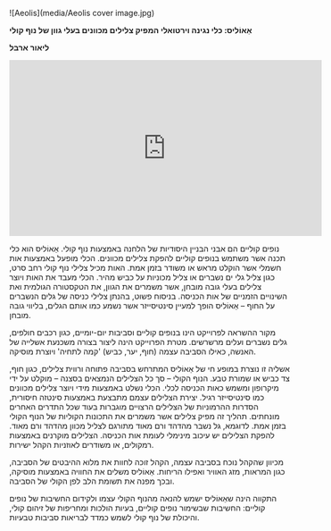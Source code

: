 ﻿![Aeolis](media/Aeolis cover image.jpg)

**אֵאוֹליס: כלי נגינה וירטואלי המפיק צלילים מכוונים בעלי גוון של נוף קולי**

**ליאור ארבל**

<iframe width="560" height="315" src="https://www.youtube.com/embed/Fj9xhr2w3yU" title="YouTube video player" frameborder="0" allow="accelerometer; autoplay; clipboard-write; encrypted-media; gyroscope; picture-in-picture" allowfullscreen></iframe>

נופים קוליים הם אבני הבניין היסודיות של הלחנה באמצעות נוף קולי. אֵאוֹליס הוא כלי תכנה אשר משתמש בנופים קוליים להפקת צלילים מכוונים. הכלי מופעל באמצעות אות חשמלי אשר הוקלט מראש או משודר בזמן אמת. האות מכיל צלילי נוף קולי רחב סרט, כגון צליל גלי ים נשברים או צליל מכוניות על כביש מהיר. הכלי מעבד את האות ויוצר צלילים בעלי גובה מובחן, אשר משמרים את הגוון, את הטקסטורה הגולמית ואת השינויים הזמניים של אות הכניסה. בניסוח פשוט, בהנתן צלילי כניסה של גלים הנשברים על החוף – אֵאוֹליס הופך למעיין סינטיסייזר אשר נשמע כמו אותם הגלים, בליווי גובה מובחן.

מקור ההשראה לפרוייקט הינו בנופים קוליים וסביבות יום-יומיים, כגון רכבים חולפים, גלים נשברים ועלים מרשרשים. מטרת הפרוייקט הינה ליצור בצורה משכנעת אשלייה של האנשה, כאילו הסביבה עצמה (חוף, יער, כביש) 'קמה לתחיה' ויוצרת מוסיקה.

אשליה זו נוצרת במופע חי של אֵאוֹליס המתרחש בסביבה פתוחה ורווית צלילים, כגון חוף, צד כביש או שמורת טבע. הנוף הקולי – סך כל הצלילים הנמצאים בסצנה – מוקלט על ידי מיקרופון ומשמש כאות הכניסה לכלי. הכלי נשלט באמצעות מידי ויוצר צלילים מכוונים כמו סינטיסייזר רגיל. יצירת הצלילים עצמם מתבצעת באמצעות סינטזה חיסורית, הסדרות ההרמוניות של הצלילים הרצויים מוגברות בעוד שכל התדרים האחרים מונחתים. תהליך זה מפיק צלילים אשר משמרים את התכונות הקוליות של הנוף הקולי בזמן אמת. לדוגמא, גל נשבר מהדהד ורם מאוד מתורגם לצליל מכוון מהדהד ורם מאוד. להפקת הצלילים יש עיכוב מינימלי לעומת אות הכניסה. הצלילים מוקרנים באמצעות רמקולים, או משודרים לאוזניות הקהל ישירות.

מכיוון שהקהל נוכח בסביבה עצמה, הקהל זוכה לחוות את מלוא ההיבטים של הסביבה, כגון המראות, מזג האוויר ואפילו הריחות. אֵאוֹליס משלים את החוויה באמצעות מוסיקה, ובכך מפנה את תשומת הלב לפן הקולי של הסביבה.

התקווה הינה שאֵאוֹליס ישמש להנאה מהנוף הקולי עצמו ולקידום החשיבות של נופים קוליים: החשיבות שבשימור נופים קוליים, בעיות הולכות ומחריפות של זיהום קולי, והיכולת של נוף קולי לשמש כמדד לבריאות סביבות טבעיות.

